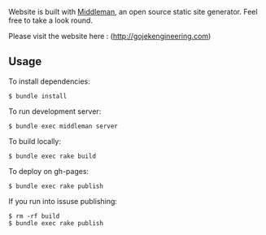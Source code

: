Website is built with [Middleman](http://www.middlemanapp.com), an open source static site generator.
Feel free to take a look round.

Please visit the website here : (http://gojekengineering.com)

## Usage

To install dependencies: 

```
$ bundle install
```
To run development server:

```
$ bundle exec middleman server
```

To build locally:
```
$ bundle exec rake build
```

To deploy on gh-pages:
```
$ bundle exec rake publish
```

If you run into issuse publishing:
```
$ rm -rf build
$ bundle exec rake publish
```
